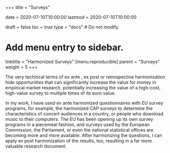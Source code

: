 +++
title = "Surveys"

date = 2020-07-10T10:00:00
lastmod = 2020-07-10T10:00:00

draft = false
toc = true
type = "docs"  # Do not modify.

# Add menu entry to sidebar.
linktitle = "Harmonized Surveys"
[menu.reproducible]
  parent = "Surveys"
  weight = 5
+++

The very techincal terms of ex ante , ex post or retrospective harmonization hide opportunities that can significantly increase the value for money in empirical market research, potentially increasing the value of a high-cost, high-value survey to multiple times of its euro value.

In my work, I have used ex ante harmonized questionnaires with EU survey programs, for example, the harmonized CAP surveys to determine the characteristics of concert audiences in a country, or people who download music to their computers. The EU has been opening up its own survey programs in a piecemeal fashion, and surveys used by the European Commission, the Parliament, or even the national statistical offices are becoming more and more available. After harmonizing the questions, I can apply ex post harmonization of the results, too, resulting in a far more valuable research document.



